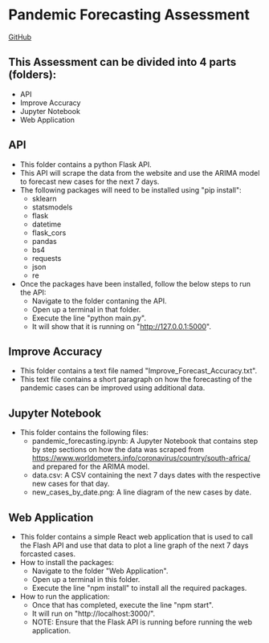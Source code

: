 Pandemic Forecasting Assessment
===============================

[GitHub](https://github.com/Nasiemjr/pandemic-forecasting/tree/master/Web%20Application)

This Assessment can be divided into 4 parts (folders):
---------------------------------------------------
- API
- Improve Accuracy
- Jupyter Notebook
- Web Application

API
---
- This folder contains a python Flask API.
- This API will scrape the data from the website and use the ARIMA model to forecast new cases for the next 7 days.
- The following packages will need to be installed using "pip install":
   - sklearn
   - statsmodels
   - flask
   - datetime
   - flask_cors
   - pandas
   - bs4
   - requests
   - json
   - re
- Once the packages have been installed, follow the below steps to run the API:
  - Navigate to the folder contaning the API.
  - Open up a terminal in that folder.
  - Execute the line "python main.py".
  - It will show that it is running on "http://127.0.0.1:5000".

Improve Accuracy
----------------
- This folder contains a text file named "Improve_Forecast_Accuracy.txt".
- This text file contains a short paragraph on how the forecasting of the pandemic cases can be improved using additional data.

Jupyter Notebook
----------------
- This folder contains the following files:
  - pandemic_forecasting.ipynb: A Jupyter Notebook that contains step by step sections on how the data was scraped from https://www.worldometers.info/coronavirus/country/south-africa/ and prepared for the ARIMA model.
  - data.csv: A CSV containing the next 7 days dates with the respective new cases for that day.
  - new_cases_by_date.png: A line diagram of the new cases by date.

Web Application
----------------
- This folder contains a simple React web application that is used to call the Flash API and use that data to plot a line graph of the next 7 days forcasted cases.
- How to install the packages:
   - Navigate to the folder "Web Application".
   - Open up a terminal in this folder.
   - Execute the line "npm install" to install all the required packages.
- How to run the application:
   - Once that has completed, execute the line "npm start".
   - It will run on "http://localhost:3000/".
   - NOTE: Ensure that the Flask API is running before running the web application.
     
